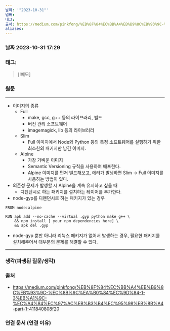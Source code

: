 ```yaml
---
날짜: '"2023-10-31"'
넘버: 
태그: 
출처: https://medium.com/pinkfong/%EB%8F%84%EC%BB%A4%EB%B9%8C%EB%93%9C-%EC%8B%9C%EA%B0%84%EC%9D%84-1-3%EB%A1%9C-%EC%A4%84%EC%97%AC%EB%B3%B4%EC%95%98%EB%8B%A4-part-1-411840808f20
aliases:
---
```

### 날짜  2023-10-31 17:29

### 태그:

>[!메모]
>

### 원문
---
- 이미지의 종류
	- Full
		- make, gcc, g++ 등의 라이브러리, 빌드
		- 버전 관리 소프트웨어
		- imagemagick, lib 등의 라이브러리
	- Slim
		- Full 이미지에서 Node와 Python 등의 특정 소프트웨어를 실행하기 위한 최소한의 패키지만 남긴 이미지.
	- Alpine
		- 가장 가벼운 이미지
		- Semantic Versioning 규칙을 사용하여 배포한다.
		- Alpine 이미지를 먼저 빌드해보고, 에러가 발생하면 Slim -> Full 이미지를 사용하는 방법이 있다.
- 의존성 문제가 발생할 시 Alpine을 계속 유지하고 싶을 때
	- 디펜던시로 하는 패키지를 설치하는 레이어를 추가한다.
- node-gyp를 디펜던시로 하는 패키지가 있는 경우
```docker
FROM node:alpine

RUN apk add --no-cache --virtual .gyp python make g++ \
	&& npm install [ your npm dependencies here] \
	&& apk del .gyp
```
- node-gyp 뿐만 아니라 리눅스 패키지가 없어서 발생하는 경우, 필요한 패키지를 설치해주어서 대부분의 문제를 해결할 수 있다.

---
### 생각(파생된 질문/생각)

### 출처
- https://medium.com/pinkfong/%EB%8F%84%EC%BB%A4%EB%B9%8C%EB%93%9C-%EC%8B%9C%EA%B0%84%EC%9D%84-1-3%EB%A1%9C-%EC%A4%84%EC%97%AC%EB%B3%B4%EC%95%98%EB%8B%A4-part-1-411840808f20
### 연결 문서 (연결 이유)

